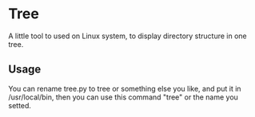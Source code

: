 # Tree

A little tool to used on Linux system, to display directory structure in one tree.

## Usage

You can rename tree.py to tree or something else you like, and put it in /usr/local/bin, then you can use this command "tree" or the name you setted.
